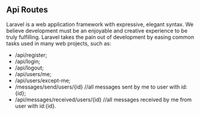 ## Api Routes

Laravel is a web application framework with expressive, elegant syntax. We believe development must be an enjoyable and creative experience to be truly fulfilling. Laravel takes the pain out of development by easing common tasks used in many web projects, such as:

- /api/register;
- /api/login;
- /api/logout;
- /api/users/me;
- /api/users/except-me;
- /messages/send/users/{id}   //all messages sent by me to user with id:{id};
- /api/messages/received/users/{id}  //all messages received by me from user with id:{id}.
